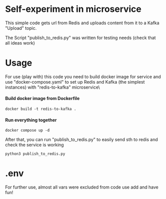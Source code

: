 # Self-experiment in microservice 

This simple code gets url from Redis and uploads content from it to a Kafka "Upload" topic.

The Script "publish_to_redis.py" was written for testing needs (check that all ideas work)
# Usage

For use (play with) this code you need to build docker image for service and use "docker-compose.yaml" to set up Redis and Kafka (the simplest instances) with "redis-to-kafka" microservice\
#### Build docker image from Dockerfile 
```
docker build -t redis-to-kafka . 
```
#### Run everything together 
``` 
docker compose up -d 
```

After that, you can run "publish_to_redis.py" to easily send sth to redis and check the service is working

```
python3 publish_to_redis.py
```
# .env

For further use, almost all vars were excluded from code use add and have fun!